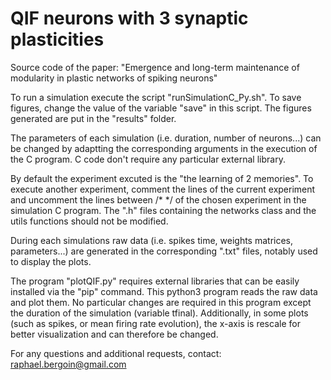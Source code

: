 # QIF neurons with 3 synaptic plasticities

Source code of the paper: "Emergence and long-term maintenance of modularity in plastic networks of spiking neurons"

To run a simulation execute the script "runSimulationC_Py.sh". To save figures, change the value of the variable "save" in this script. The figures generated are put in the "results" folder.

The parameters of each simulation (i.e. duration, number of neurons...) can be changed by adaptting the corresponding arguments in the execution of the C program. C code don't require any particular external library.

By default the experiment excuted is the "the learning of 2 memories". To execute another experiment, comment the lines of the current experiment and uncomment the lines between /* */ of the chosen experiment in the simulation C program. The ".h" files containing the networks class and the utils functions should not be modified.

During each simulations raw data (i.e. spikes time, weights matrices, parameters...) are generated in the corresponding ".txt" files, notably used to display the plots.

The program "plotQIF.py" requires external libraries that can be easily installed via the "pip" command. This python3 program reads the raw data and plot them. No particular changes are required in this program except the duration of the simulation (variable tfinal). Additionally, in some plots (such as spikes, or mean firing rate evolution), the x-axis is rescale for better visualization and can therefore be changed.

For any questions and additional requests, contact: raphael.bergoin@gmail.com
